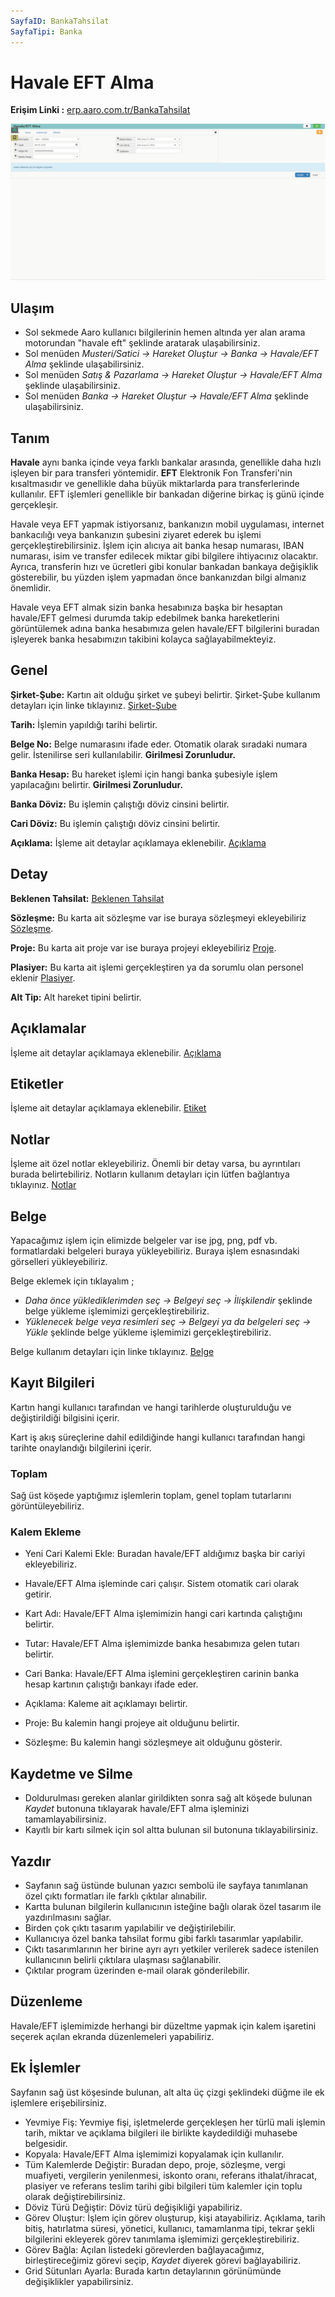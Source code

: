 ```yaml
---
SayfaID: BankaTahsilat
SayfaTipi: Banka
---
```


# Havale EFT Alma

**Erişim Linki :** [erp.aaro.com.tr/BankaTahsilat](https://erp.aaro.com.tr/BankaTahsilat)

![Image](../TemelHareketler/havaleeftalma.png "Havale EFT Alma")

## Ulaşım

- Sol sekmede Aaro kullanıcı bilgilerinin hemen altında yer alan arama motorundan "havale eft" şeklinde aratarak ulaşabilirsiniz.
- Sol menüden *Musteri/Satici -> Hareket Oluştur -> Banka -> Havale/EFT Alma* şeklinde ulaşabilirsiniz. 
- Sol menüden *Satış & Pazarlama -> Hareket Oluştur -> Havale/EFT Alma* şeklinde ulaşabilirsiniz. 
- Sol menüden *Banka -> Hareket Oluştur -> Havale/EFT Alma* şeklinde ulaşabilirsiniz. 

## Tanım

**Havale** aynı banka içinde veya farklı bankalar arasında, genellikle daha hızlı işleyen bir para transferi yöntemidir.
**EFT** Elektronik Fon Transferi'nin kısaltmasıdır ve genellikle daha büyük miktarlarda para transferlerinde kullanılır. EFT işlemleri genellikle bir bankadan diğerine birkaç iş günü içinde gerçekleşir.

Havale veya EFT yapmak istiyorsanız, bankanızın mobil uygulaması, internet bankacılığı veya bankanızın şubesini ziyaret ederek bu işlemi gerçekleştirebilirsiniz. 
İşlem için alıcıya ait banka hesap numarası, IBAN numarası, isim ve transfer edilecek miktar gibi bilgilere ihtiyacınız olacaktır. 
Ayrıca, transferin hızı ve ücretleri gibi konular bankadan bankaya değişiklik gösterebilir, bu yüzden işlem yapmadan önce bankanızdan bilgi almanız önemlidir.

Havale veya EFT almak sizin banka hesabınıza başka bir hesaptan havale/EFT gelmesi durumda takip edebilmek banka hareketlerini görüntülemek adına 
banka hesabımıza gelen havale/EFT bilgilerini buradan işleyerek banka hesabımızın takibini kolayca sağlayabilmekteyiz.

## Genel

**Şirket-Şube:** Kartın ait olduğu şirket ve şubeyi belirtir. Şirket-Şube kullanım detayları için linke tıklayınız. [Şirket-Şube](../TemelOzellikler/SirketSubeKart.md)

**Tarih:** İşlemin yapıldığı tarihi belirtir.

**Belge No:** Belge numarasını ifade eder. Otomatik olarak sıradaki numara gelir. İstenilirse seri kullanılabilir.
**Girilmesi Zorunludur.**

**Banka Hesap:** Bu hareket işlemi için hangi banka şubesiyle işlem yapılacağını belirtir. 
**Girilmesi Zorunludur.**

**Banka Döviz:** Bu işlemin çalıştığı döviz cinsini belirtir.

**Cari Döviz:** Bu işlemin çalıştığı döviz cinsini belirtir.

**Açıklama:** İşleme ait detaylar açıklamaya eklenebilir. [Açıklama](../TemelOzellikler/Aciklama.md)

## Detay

**Beklenen Tahsilat:** [Beklenen Tahsilat](../TemelOzellikler/BeklenenTahOd.md)

**Sözleşme:** Bu karta ait sözleşme var ise buraya sözleşmeyi ekleyebiliriz [Sözleşme](../TemelHareketler/Sozlesme.md).

**Proje:** Bu karta ait proje var ise buraya projeyi ekleyebiliriz [Proje](../TemelHareketler/Proje.md).

**Plasiyer:** Bu karta ait işlemi gerçekleştiren ya da sorumlu olan personel eklenir [Plasiyer](../TemelHareketler/Plasiyer.md).

**Alt Tip:** Alt hareket tipini belirtir.

## Açıklamalar

İşleme ait detaylar açıklamaya eklenebilir. [Açıklama](../TemelOzellikler/Aciklama.md)

## Etiketler

İşleme ait detaylar açıklamaya eklenebilir. [Etiket](../TemelOzellikler/Etiketler.md)

## Notlar 

İşleme ait özel notlar ekleyebiliriz. Önemli bir detay varsa, bu ayrıntıları burada belirtebiliriz. Notların kullanım detayları için lütfen bağlantıya tıklayınız. [Notlar](../TemelOzellikler/Notlar.md)

## Belge

Yapacağımız işlem için elimizde belgeler var ise jpg, png, pdf vb. formatlardaki belgeleri buraya yükleyebiliriz.
Buraya işlem esnasındaki görselleri yükleyebiliriz.

Belge eklemek için tıklayalım ;

- *Daha önce yüklediklerimden seç -> Belgeyi seç
-> İlişkilendir* şeklinde belge yükleme işlemimizi gerçekleştirebiliriz.
- *Yüklenecek belge veya resimleri seç -> Belgeyi ya da
 belgeleri seç -> Yükle* şeklinde belge yükleme işlemimizi gerçekleştirebiliriz.

Belge kullanım detayları için linke tıklayınız. [Belge](../TemelOzellikler/Belgeler.md)

## Kayıt Bilgileri

Kartın hangi kullanıcı tarafından ve hangi tarihlerde oluşturulduğu ve değiştirildiği bilgisini içerir.

Kart iş akış süreçlerine dahil edildiğinde hangi kullanıcı tarafından hangi tarihte onaylandığı bilgilerini içerir. 

### Toplam 

Sağ üst köşede yaptığımız işlemlerin toplam, genel toplam tutarlarını görüntüleyebiliriz.

### Kalem Ekleme 

- Yeni Cari Kalemi Ekle: Buradan havale/EFT aldığımız başka bir cariyi ekleyebiliriz.

- Havale/EFT Alma işleminde cari çalışır. Sistem otomatik cari olarak getirir.
- Kart Adı: Havale/EFT Alma işlemimizin hangi cari kartında çalıştığını belirtir.
- Tutar: Havale/EFT Alma işlemimizde banka hesabımıza gelen tutarı belirtir. 
- Cari Banka: Havale/EFT Alma işlemini gerçekleştiren carinin banka hesap kartının çalıştığı bankayı ifade eder.
- Açıklama: Kaleme ait açıklamayı belirtir.
- Proje: Bu kalemin hangi projeye ait olduğunu belirtir.
- Sözleşme: Bu kalemin hangi sözleşmeye ait olduğunu gösterir.

## Kaydetme ve Silme

- Doldurulması gereken alanlar girildikten sonra sağ alt köşede bulunan *Kaydet* butonuna tıklayarak havale/EFT alma işleminizi tamamlayabilirsiniz.
- Kayıtlı bir kartı silmek için sol altta bulunan sil butonuna tıklayabilirsiniz.

## Yazdır

- Sayfanın sağ üstünde bulunan yazıcı sembolü ile sayfaya tanımlanan özel çıktı formatları ile farklı çıktılar alınabilir. 
- Kartta bulunan bilgilerin kullanıcının isteğine bağlı olarak özel tasarım ile yazdırılmasını sağlar.
- Birden çok çıktı tasarım yapılabilir ve değiştirilebilir.
- Kullanıcıya özel banka tahsilat formu gibi farklı tasarımlar yapılabilir.
- Çıktı tasarımlarının her birine ayrı ayrı yetkiler verilerek sadece istenilen kullanıcının belirli çıktılara ulaşması sağlanabilir.
- Çıktılar program üzerinden e-mail olarak gönderilebilir. 

## Düzenleme 

Havale/EFT işlemimizde herhangi bir düzeltme yapmak için kalem işaretini seçerek açılan ekranda düzenlemeleri yapabiliriz.

## Ek İşlemler

 Sayfanın sağ üst köşesinde bulunan, alt alta üç çizgi şeklindeki düğme ile ek işlemlere erişebilirsiniz.








- Yevmiye Fiş: Yevmiye fişi, işletmelerde gerçekleşen her türlü mali işlemin tarih, miktar ve açıklama bilgileri ile birlikte kaydedildiği muhasebe belgesidir.
- Kopyala: Havale/EFT Alma işlemimizi kopyalamak için kullanılır.
- Tüm Kalemlerde Değiştir: Buradan depo, proje, sözleşme, vergi muafiyeti, vergilerin yenilenmesi, iskonto oranı, referans ithalat/ihracat, plasiyer ve referans teslim tarihi gibi bilgileri tüm kalemler için toplu olarak değiştirebilirsiniz.
- Döviz Türü Değiştir: Döviz türü değişikliği yapabiliriz.
- Görev Oluştur: İşlem için görev oluşturup, kişi atayabiliriz. Açıklama, tarih bitiş, hatırlatma süresi, yönetici, kullanıcı, tamamlanma tipi, tekrar şekli bilgilerini ekleyerek görev tanımlama işlemimizi gerçekleştirebiliriz.
- Görev Bağla: Açılan listedeki görevlerden bağlayacağımız, birleştireceğimiz görevi seçip, *Kaydet* diyerek görevi bağlayabiliriz.
- Grid Sütunları Ayarla: Burada kartın detaylarının görünümünde değişiklikler yapabilirsiniz.
